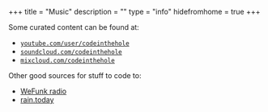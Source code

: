 +++ 
title = "Music"
description = "" 
type = "info"
hidefromhome = true
+++

Some curated content can be found at:

- [`youtube.com/user/codeinthehole`](https://www.youtube.com/user/codeinthehole)
- [`soundcloud.com/codeinthehole`](https://soundcloud.com/codeinthehole)
- [`mixcloud.com/codeinthehole`](https://www.mixcloud.com/codeinthehole/)

Other good sources for stuff to code to:

- [WeFunk radio](http://www.wefunkradio.com/)
- [rain.today](https://rain.today/)
